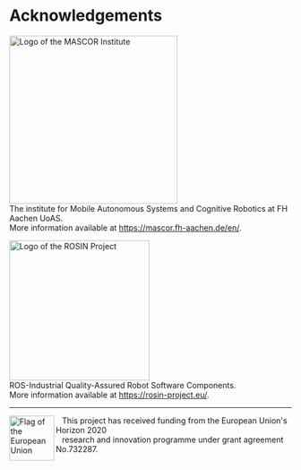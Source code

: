 # Acknowledgements

<img alt="Logo of the MASCOR Institute"
     src="_resource/image/logo/mascor_left.svg"
     width="300"/>  \
The institute for Mobile Autonomous Systems and Cognitive Robotics
at FH Aachen UoAS.  \
More information available at https://mascor.fh-aachen.de/en/.

<img alt="Logo of the ROSIN Project"
     src="_resource/image/logo/rosin.svg"
     width="250"/>  \
ROS-Industrial Quality-Assured Robot Software Components.  \
More information available at https://rosin-project.eu/.

---

<img align="left"
     alt="Flag of the European Union"
     src="_resource/image/logo/european_union.svg"
     width="80"/>

&ensp; This project has received funding from the European Union's
Horizon 2020  \
&ensp; research and innovation programme under grant agreement No.732287.
